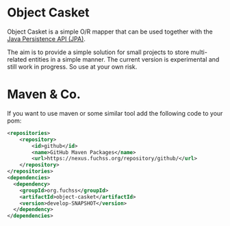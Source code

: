 # Object Casket
Object Casket is a simple O/R mapper that can be used together with the [Java Persistence API (JPA)](https://docs.oracle.com/javaee/7/api/javax/persistence/package-summary.html).

The aim is to provide a simple solution for small projects to store multi-related entities in a simple manner. The current version is
experimental and still work in progress. So use at your own risk.

# Maven & Co.
If you want to use maven or some similar tool add the following code to your pom:
```xml
<repositories>
	<repository>
		<id>github</id>
		<name>GitHub Maven Packages</name>
		<url>https://nexus.fuchss.org/repository/github/</url>
	</repository>
</repositories>
<dependencies>
  <dependency>
    <groupId>org.fuchss</groupId>
    <artifactId>object-casket</artifactId>
    <version>develop-SNAPSHOT</version>
  </dependency>
</dependencies>
```
